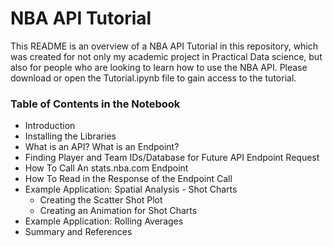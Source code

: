 # NBA API Tutorial

This README is an overview of a NBA API Tutorial in this repository, which was created for not only my academic project in Practical Data science, but also for people who are looking to learn how to use the NBA API. Please download or open the Tutorial.ipynb file to gain access to the tutorial.

### Table of Contents in the Notebook
- Introduction
- Installing the Libraries
- What is an API? What is an Endpoint?
- Finding Player and Team IDs/Database for Future API Endpoint Request
- How To Call An stats.nba.com Endpoint
- How To Read in the Response of the Endpoint Call 
- Example Application: Spatial Analysis - Shot Charts 
  - Creating the Scatter Shot Plot
  - Creating an Animation for Shot Charts
- Example Application: Rolling Averages
- Summary and References


